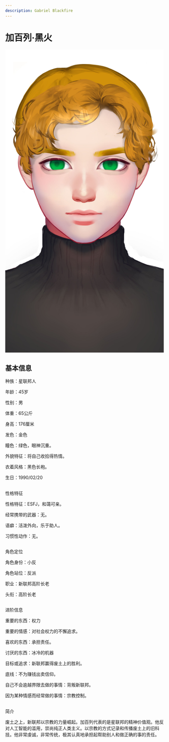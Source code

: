 ```yaml
---
description: Gabriel Blackfire
---
```


# 加百列·黑火

![&#x52A0;&#x767E;&#x5217;&#xB7;&#x9ED1;&#x706B;](../../.gitbook/assets/jia-bai-lie-hei-huo-.jpg)

## 基本信息


种族：星联邦人

年龄：45岁

性别：男

体重：65公斤

身高：176厘米

发色：金色

瞳色：绿色，眼神沉重。

外貌特征：将自己收拾得热情。

衣着风格：黑色长袍。

生日：1990/02/20

## 
性格特征


性格特征：ESFJ，和蔼可亲。

经常携带的武器：无。

语癖：活泼外向，乐于助人。

习惯性动作：无。

## 
角色定位


角色身份：小反

角色站位：反派

职业：新联邦高阶长老

头衔：高阶长老


## 
进阶信息


重要的东西：权力

重要的情感：对社会权力的不懈追求。

喜欢的东西：承担责任。

讨厌的东西：冰冷的机器

目标或追求：新联邦赢得废土上的胜利。

底线：不为赚钱出卖信仰。

自己不会逾越界限去做的事情：背叛新联邦。

因为某种情感而经常做的事情：宗教控制。

## 
简介


废土之上，新联邦以宗教的力量崛起。加百列代表的是星联邦的精神价值观。他反对人工智能的滥用，崇尚纯正人类主义。以宗教的方式记录和传播废土上的旧科技。他非常虔诚，非常传统，极其认真地承担起帮助别人和做正确的事的责任。

